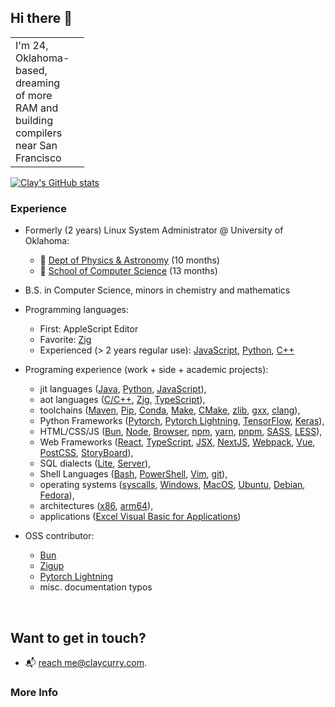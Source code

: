 ## Hi there 👋

<table border="0">
 <tr>
    <td style="width:20px;">I'm 24, Oklahoma-based, dreaming of more RAM and building compilers near San Francisco</td>
    <td></td>
 </tr>
</table>

[![Clay's GitHub stats](https://github-readme-stats.vercel.app/api?username=clay-curry)](https://github.com/anuraghazra/github-readme-stats)

### Experience 
- Formerly (2 years) Linux System Administrator @ University of Oklahoma:
  - 🔭 [Dept of Physics & Astronomy](https://ou.edu/cas/physics-astronomy) (10 months)
  - 👾 [School of Computer Science](https://cs.ou.edu) (13 months)

- B.S. in Computer Science, minors in chemistry and mathematics

- Programming languages:
  - First: AppleScript Editor
  - Favorite: [Zig](https://ziglang.org/)
  - Experienced (> 2 years regular use): [JavaScript](https://bun.sh), [Python](https://https://docs.python.org/), [C++](https://llvm.org/)

- Programing experience (work + side + academic projects):
  - jit languages ([Java](https://www.java.com/), [Python](https://docs.python.org/), [JavaScript](https://developer.mozilla.org/en-US/docs/Web/JavaScript)),
  - aot languages ([C/C++](https://en.cppreference.com/w/), [Zig](https://ziglang.org/), [TypeScript](https://www.typescriptlang.org/)),
  - toolchains ([Maven](https://maven.apache.org/), [Pip](https://pip.pypa.io/en/stable/), [Conda](https://docs.conda.io/en/latest/), [Make](https://www.gnu.org/software/make/manual/make.html), [CMake](https://cmake.org/), [zlib](https://zlib.net/), [gxx](https://gcc.gnu.org/), [clang](https://clang.llvm.org/)),
  - Python Frameworks ([Pytorch](https://pytorch.org/), [Pytorch Lightning](https://www.pytorchlightning.ai/), [TensorFlow](https://www.tensorflow.org/), [Keras](https://keras.io/)), 
  - HTML/CSS/JS ([Bun](https://bun.sh), [Node](https://nodejs.org/en/), [Browser](https://developer.mozilla.org/en-US/docs/Web/API/Window), [npm](https://www.npmjs.com/), [yarn](https://yarnpkg.com/), [pnpm](https://pnpm.io/), [SASS](https://sass-lang.com/), [LESS](http://lesscss.org/)), 
  - Web Frameworks ([React](https://reactjs.org/), [TypeScript](https://www.typescriptlang.org/), [JSX](https://reactjs.org/docs/introducing-jsx.html), [NextJS](https://nextjs.org/), [Webpack](https://webpack.js.org/), [Vue](https://vuejs.org/), [PostCSS](https://postcss.org/), [StoryBoard](https://storybook.js.org/)), 
  - SQL dialects ([Lite](https://www.sqlite.org/index.html), [Server](https://www.microsoft.com/en-us/sql-server/sql-server-2019)), 
  - Shell Languages ([Bash](https://www.gnu.org/software/bash/), [PowerShell](https://docs.microsoft.com/en-us/powershell/), [Vim](https://www.vim.org/), [git](https://git-scm.com/)), 
  - operating systems ([syscalls](https://man7.org/linux/man-pages/man2/syscalls.2.html), [Windows](https://www.microsoft.com/en-us/windows), [MacOS](https://www.apple.com/macos/big-sur/), [Ubuntu](https://ubuntu.com/), [Debian](https://www.debian.org/), [Fedora](https://getfedora.org/)), 
  - architectures ([x86](https://en.wikipedia.org/wiki/X86), [arm64](https://developer.arm.com/architectures/cpu-architecture/a64)),
  - applications ([Excel Visual Basic for Applications](https://docs.microsoft.com/en-us/office/vba/api/overview/excel))

- OSS contributor:
  - [Bun](https://github.com/oven-sh/bun)
  - [Zigup](https://github.com/marler8997/zigup)
  - [Pytorch Lightning](https://lightning.ai/docs/pytorch/stable/)
  - misc. documentation typos

<br>

## Want to get in touch? 
- 📬 [reach me@claycurry.com](mailto:me@claycurry.com).



### More Info


[^1]: [Encyclopedia of Math](https://encyclopediaofmath.org/) \
[^2]: [LLVM](https://llvm.org/)

<!--! [B3 JIT Compiler](https://webkit.org/blog/5852/introducing-the-b3-jit-compiler/) -->
  
